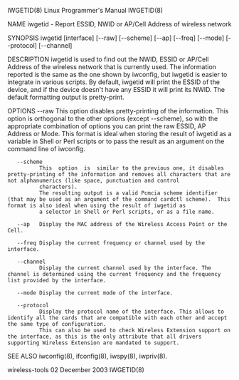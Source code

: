 IWGETID(8)                                                                             Linux Programmer's Manual                                                                            IWGETID(8)

NAME
       iwgetid - Report ESSID, NWID or AP/Cell Address of wireless network

SYNOPSIS
       iwgetid [interface] [--raw] [--scheme] [--ap] [--freq]
                          [--mode] [--protocol] [--channel]

DESCRIPTION
       iwgetid  is  used to find out the NWID, ESSID or AP/Cell Address of the wireless network that is currently used. The information reported is the same as the one shown by iwconfig, but iwgetid
       is easier to integrate in various scripts.
       By default, iwgetid will print the ESSID of the device, and if the device doesn't have any ESSID it will print its NWID.
       The default formatting output is pretty-print.

OPTIONS
       --raw  This option disables pretty-printing of the information. This option is orthogonal to the other options (except --scheme), so with the appropriate combination of options you can  print
              the raw ESSID, AP Address or Mode.
              This format is ideal when storing the result of iwgetid as a variable in Shell or Perl scripts or to pass the result as an argument on the command line of iwconfig.

       --scheme
              This  option  is  similar to the previous one, it disables pretty-printing of the information and removes all characters that are not alphanumerics (like space, punctuation and control
              characters).
              The resulting output is a valid Pcmcia scheme identifier (that may be used as an argument of the command cardctl scheme).  This format is also ideal when using the result of iwgetid as
              a selector in Shell or Perl scripts, or as a file name.

       --ap   Display the MAC address of the Wireless Access Point or the Cell.

       --freq Display the current frequency or channel used by the interface.

       --channel
              Display the current channel used by the interface. The channel is determined using the current frequency and the frequency list provided by the interface.

       --mode Display the current mode of the interface.

       --protocol
              Display the protocol name of the interface. This allows to identify all the cards that are compatible with each other and accept the same type of configuration.
              This can also be used to check Wireless Extension support on the interface, as this is the only attribute that all drivers supporting Wireless Extension are mandated to support.

SEE ALSO
       iwconfig(8), ifconfig(8), iwspy(8), iwpriv(8).

wireless-tools                                                                             02 December 2003                                                                                 IWGETID(8)
